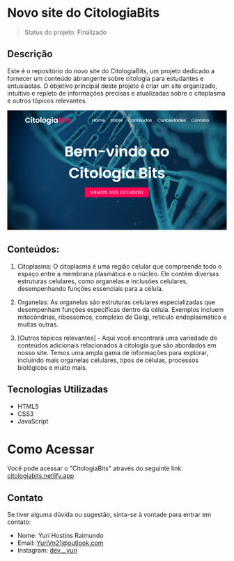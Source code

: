 # Novo site do CitologiaBits
> Status do projeto: Finalizado

## Descrição
Este é o repositório do novo site do CitologiaBits, um projeto dedicado a fornecer um conteúdo abrangente sobre citologia para estudantes e entusiastas. O objetivo principal deste projeto é criar um site organizado, intuitivo e repleto de informações precisas e atualizadas sobre o citoplasma e outros tópicos relevantes.

![CitologiaBits Screenshot](https://github.com/Yuri-Hostins/Alguma-Coisa/blob/main/imagens/CitologiaBits(Novo).png)

## Conteúdos:
1. Citoplasma: O citoplasma é uma região celular que compreende todo o espaço entre a membrana plasmática e o núcleo. Ele contém diversas estruturas celulares, como organelas e inclusões celulares, desempenhando funções essenciais para a célula.

2. Organelas: As organelas são estruturas celulares especializadas que desempenham funções específicas dentro da célula. Exemplos incluem mitocôndrias, ribossomos, complexo de Golgi, retículo endoplasmático e muitas outras.

3. [Outros tópicos relevantes] - Aqui você encontrará uma variedade de conteúdos adicionais relacionados à citologia que são abordados em nosso site. Temos uma ampla gama de informações para explorar, incluindo mais organelas celulares, tipos de células, processos biológicos e muito mais.

## Tecnologias Utilizadas
- HTML5
- CSS3
- JavaScript

# Como Acessar
Você pode acessar o "CitologiaBits" através do seguinte link: [citologiabits.netlify.app](https://citologiabits.netlify.app)

## Contato
Se tiver alguma dúvida ou sugestão, sinta-se à vontade para entrar em contato:
- Nome: Yuri Hostins Raimundo
- Email: YuriVn21@outlook.com
- Instagram: [dev._.yuri](https://instagram.com/dev._.yuri)
